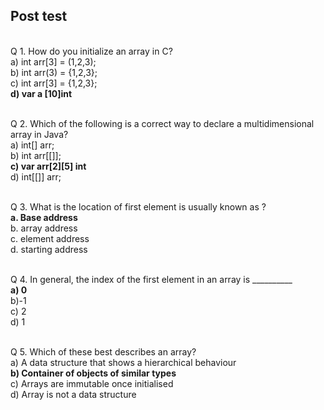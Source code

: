 ## Post test
<br>
Q 1. How do you initialize an array in C?<br>
a) int arr[3] = (1,2,3);<br>
b) int arr(3) = {1,2,3};<br>
c) int arr[3] = {1,2,3};<br>
<b>d) var a [10]int</b><br><br>

Q 2. Which of the following is a correct way to declare a multidimensional array in Java?<br>
a) int[] arr;<br>
b) int arr[[]];<br>
<b>c) var arr[2][5] int</b><br>
d) int[[]] arr;<br><br>

Q 3. What is the location of  first element is usually known as ?<br>
<b>a. Base address<br></b>
b. array address<br>
c. element address <br>
d. starting address<br><br>

Q 4. In general, the index of the first element in an array is __________<br>
<b>a) 0</b><br>
b)-1<br>
c) 2<br>
d) 1<br><br>

Q 5. Which of these best describes an array?<br>
a) A data structure that shows a hierarchical behaviour<br>
<b>b) Container of objects of similar types</b><br>
c) Arrays are immutable once initialised<br>
d) Array is not a data structure
